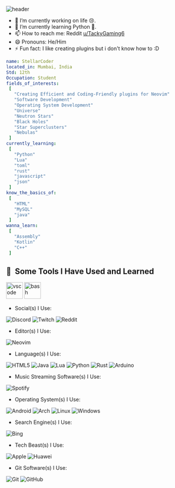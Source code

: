 ![header](https://capsule-render.vercel.app/api?type=waving&height=150&text=Hey%20Yo!&animation=fadeIn&fontSize=50&fontAlign=40&fontAlignY=35&desc=Trying%20to%20sort%20out%20my%20life%20with%20Coding%20:D&descAlign=60&descAlignY=55)

- 🔭 I’m currently working on life 😢.
- 🌱 I’m currently learning Python 🐍.
- 📫 How to reach me: Reddit [u/TackyGaming6](https://reddit.com/user/TackyGaming6)
- 😄 Pronouns: He/Him
- ⚡ Fun fact: I like creating plugins but i don't know how to :D

```yaml
name: StellarCoder
located_in: Mumbai, India
Std: 12th
Occupation: Student
fields_of_interests:
 [
   "Creating Efficient and Coding-Friendly plugins for Neovim"
   "Software Development"
   "Operating System Development"
   "Universe"
   "Neutron Stars"
   "Black Holes"
   "Star Superclusters"
   "Nebulas"
 ]
currently_learning:
 [
   "Python"
   "Lua"
   "toml"
   "rust"
   "javascript"
   "json"
 ]
know_the_basics_of:
 [
   "HTML"
   "MySQL"
   "java"
 ]
wanna_learn:
 [
   "Assembly"
   "Kotlin"
   "C++"
 ]
```

<h2> 🚀 &nbsp;Some Tools I Have Used and Learned</h2>
<p align="left">
<img src="https://cdn.jsdelivr.net/gh/devicons/devicon/icons/vscode/vscode-original.svg" alt="vscode" width="45" height="45"/>
<img src="https://cdn.jsdelivr.net/gh/devicons/devicon/icons/bash/bash-original.svg" alt="bash" width="45" height="45"/>
</p>

- Social(s) I Use:

![Discord](https://img.shields.io/badge/Discord-%235865F2.svg?style=for-the-badge&logo=discord&logoColor=white)
![Twitch](https://img.shields.io/badge/Twitch-%239146FF.svg?style=for-the-badge&logo=Twitch&logoColor=white)
![Reddit](https://img.shields.io/badge/Reddit-%23FF4500.svg?style=for-the-badge&logo=Reddit&logoColor=white)

- Editor(s) I Use:

![Neovim](https://img.shields.io/badge/NeoVim-%2357A143.svg?&style=for-the-badge&logo=neovim&logoColor=white)

- Language(s) I Use:

![HTML5](https://img.shields.io/badge/html5-%23E34F26.svg?style=for-the-badge&logo=html5&logoColor=white)
![Java](https://img.shields.io/badge/java-%23ED8B00.svg?style=for-the-badge&logo=openjdk&logoColor=white)
![Lua](https://img.shields.io/badge/lua-%232C2D72.svg?style=for-the-badge&logo=lua&logoColor=white)
![Python](https://img.shields.io/badge/python-3670A0?style=for-the-badge&logo=python&logoColor=ffdd54)
![Rust](https://img.shields.io/badge/rust-%23000000.svg?style=for-the-badge&logo=rust&logoColor=white)
![Arduino](https://img.shields.io/badge/-Arduino-00979D?style=for-the-badge&logo=Arduino&logoColor=white)

- Music Streaming Software(s) I Use:

![Spotify](https://img.shields.io/badge/Spotify-1ED760?style=for-the-badge&logo=spotify&logoColor=white)

- Operating System(s) I Use:

![Android](https://img.shields.io/badge/Android-3DDC84?style=for-the-badge&logo=android&logoColor=white)
![Arch](https://img.shields.io/badge/Arch%20Linux-1793D1?logo=arch-linux&logoColor=fff&style=for-the-badge)
![Linux](https://img.shields.io/badge/Linux-FCC624?style=for-the-badge&logo=linux&logoColor=black)
![Windows](https://img.shields.io/badge/Windows-0078D6?style=for-the-badge&logo=windows&logoColor=white)

- Search Engine(s) I Use:

![Bing](https://img.shields.io/badge/Microsoft%20Bing-258FFA?style=for-the-badge&logo=Microsoft%20Bing&logoColor=white)

- Tech Beast(s) I Use:

![Apple](https://img.shields.io/badge/Apple-%23000000.svg?style=for-the-badge&logo=apple&logoColor=white)
![Huawei](https://img.shields.io/badge/Huawei-%23FF0000.svg?style=for-the-badge&logo=huawei&logoColor=white)

- Git Software(s) I Use:

![Git](https://img.shields.io/badge/git-%23F05033.svg?style=for-the-badge&logo=git&logoColor=white)
![GitHub](https://img.shields.io/badge/github-%23121011.svg?style=for-the-badge&logo=github&logoColor=white)
